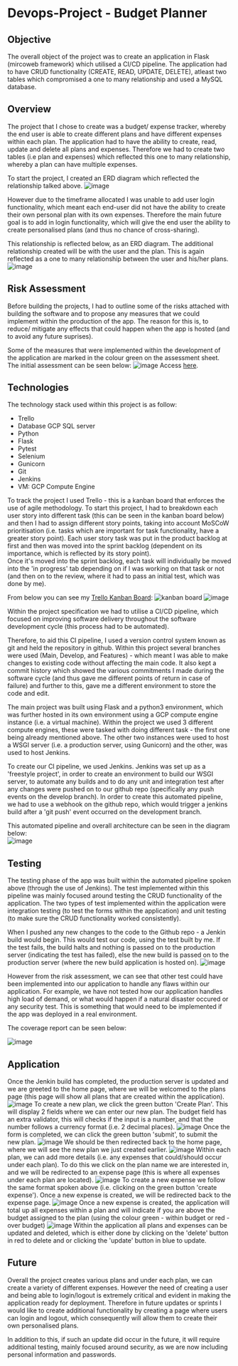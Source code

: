 # Devops-Project - Budget Planner
## Objective
The overall object of the project was to create an application in Flask (mircoweb framework) which utilised a CI/CD pipeline. The application had to have CRUD functionality (CREATE, READ, UPDATE, DELETE), atleast two tables which compromised a one to many relationship and used a MySQL database. 
 
## Overview
The project that I chose to create was a budget/ expense tracker, whereby the end user is able to create different plans and have different expenses within each plan. The application had to have the ability to create, read, update and delete all plans and expenses. Therefore we had to create two tables (i.e plan and expenses) which reflected this one to many relationship, whereby a plan can have multiple expenses. 
 
To start the project, I created an ERD diagram which reflected the relationship talked above.
![image](https://user-images.githubusercontent.com/92265482/182816305-41502e1d-fb9e-4de6-bf43-12720edbf58c.png)
 
However due to the timeframe allocated I was unable to add user login functionality, which meant each end-user did not have the ability to create their own personal plan with its own expenses. Therefore the main future goal is to add in login functionality, which will give the end user the ability to create personalised plans (and thus no chance of cross-sharing).
 
This relationship is reflected below, as an ERD diagram. The additional relationship created will be with the user and the plan. This is again reflected as a one to many relationship between the user and his/her plans.
![image](https://user-images.githubusercontent.com/92265482/182816683-2f5ac4e3-b53f-4692-8388-51875d13bb3b.png)
 
## Risk Assessment
Before building the projects, I had to outline some of the risks attached with building the software and to propose any measures that we could implement within the production of the app. The reason for this is, to reduce/ mitigate any effects that could happen when the app is hosted (and to avoid any future suprises).
 
Some of the measures that were implemented within the development of the application are marked in the colour green on the assessment sheet. The initial assessment can be seen below:
![image](https://user-images.githubusercontent.com/92265482/182797753-b99edb8b-e6c5-4943-8ab2-7cdf99b49361.png)
Access [here](https://docs.google.com/spreadsheets/d/1u0-EC2CvKWc_gs7pGRcwGlpb8qgJ6GY1tGuGfgi-fjI/edit?usp=sharing).
 
## Technologies
The technology stack used within this project is as follow:
- Trello
- Database GCP SQL server
- Python
- Flask
- Pytest
- Selenium
- Gunicorn
- Git
- Jenkins
- VM: GCP Compute Engine
 
To track the project I used Trello - this is a kanban board that enforces the use of agile methodology. To start this project, I had to breakdown each user story into different task (this can be seen in the kanban board below) and then I had to assign different story points, taking into account MoSCoW prioritisation (i.e. tasks which are important for task functionality, have a greater story point).
Each user story task was put in the product backlog at first and then was moved into the sprint backlog (dependent on its importance, which is reflected by its story point).    
Once it's moved into the sprint backlog, each task will individually be moved into the 'in progress' tab depending on if I was working on that task or not (and then on to the review, where it had to pass an initial test, which was done by me).
 
From below you can see my [Trello Kanban Board](https://trello.com/invite/b/exFK7eVS/23ed8f90515b186c8c2d4cb93860407b/flask-project):
![kanban board](https://user-images.githubusercontent.com/92265482/182798057-6bafcb4e-4bf7-40d5-ad11-7d5109111aae.JPG)
![image](https://user-images.githubusercontent.com/92265482/182819587-eccf6d07-536a-4516-be4e-e5f6779228fc.png)
 
Within the project specification we had to utilise a CI/CD pipeline, which focused on improving software delivery throughout the software development cycle (this process had to be automated).
 
Therefore, to aid this CI pipeline, I used a version control system known as git and held the repository in github. Within this project several branches were used (Main, Develop, and Features) - which meant I was able to make changes to existing code without affecting the main code. It also kept a commit history which showed the various commitments I made during the software cycle (and thus gave me different points of return in case of failure) and further to this, gave me a different environment to store the code and edit.
 
The main project was built using Flask and a python3 environment, which was further hosted in its own environment using a GCP compute engine instance (i.e. a virtual machine). Within the project we used 3 different compute engines, these were tasked with doing different task - the first one being already mentioned above. The other two instances were used to host a WSGI server (i.e. a production server, using Gunicorn) and the other, was used to host Jenkins.

To create our CI pipeline, we used Jenkins. Jenkins was set up as a 'freestyle project', in order to create an environment to build our WSGI server, to automate any builds and to do any unit and integration test after any changes were pushed on to our github repo (specifically any push events on the develop branch). In order to create this automated pipeline, we had to use a webhook on the github repo, which would trigger a jenkins build after a 'git push' event occurred on the development branch.    
 
This automated pipeline and overall architecture can be seen in the diagram below:    
![image](https://user-images.githubusercontent.com/92265482/182813045-6e7dccda-bfaa-4c5c-8375-685f10ab9ce6.png)
 
## Testing
The testing phase of the app was built within the automated pipeline spoken above (through the use of Jenkins). The test implemented within this pipeline was mainly focused around testing the CRUD functionality of the application. The two types of test implemented within the application were integration testing (to test the forms within the application) and unit testing (to make sure the CRUD functionality worked consistently).
 
When I pushed any new changes to the code to the Github repo - a Jenkin build would begin. This would test our code, using the test built by me. If the test fails, the build halts and nothing is passed on to the production server (indicating the test has failed), else the new build is passed on to the production server (where the new build application is hosted on).
![image](https://user-images.githubusercontent.com/92265482/182799770-4f09e212-c6a7-4657-b116-a1054dff2b56.png)
 
However from the risk assessment, we can see that other test could have been implemented into our application to handle any flaws within our application. For example, we have not tested how our application handles high load of demand, or what would happen if a natural disaster occured or any security test. This is something that would need to be implemented if the app was deployed in a real environment.  
 
The coverage report can be seen below:
 
![image](https://user-images.githubusercontent.com/92265482/182799257-65c80630-e62c-4c37-ae7b-7614d513dcf7.png)
 
## Application
Once the Jenkin build has completed, the production server is updated and we are greeted to the home page, where we will be welcomed to the plans page (this page will show all plans that are created within the application).
![image](https://user-images.githubusercontent.com/92265482/182639387-b2992977-f45c-4fc2-a3b6-2bfbd69ee97c.png)
To create a new plan, we click the green button 'Create Plan'. This will display 2 fields where we can enter our new plan. The budget field has an extra validator, this will checks if the input is a number, and that the number follows a currency format (i.e. 2 decimal places).
![image](https://user-images.githubusercontent.com/92265482/182639760-3ceb7243-896b-4d34-862d-dcd68468b0d6.png)
Once the form is completed, we can click the green button 'submit', to submit the new plan.
![image](https://user-images.githubusercontent.com/92265482/182640145-cb7177ed-1887-4e55-8c8f-3926a859f5d6.png)
We should be then redirected back to the home page, where we will see the new plan we just created earlier.
![image](https://user-images.githubusercontent.com/92265482/182640476-7548b2a3-3b84-4bf1-902a-d37d3d9be1d6.png)
Within each plan, we can add more details (i.e. any expenses that could/should occur under each plan). To do this we click on the plan name we are interested in, and we will be redirected to an expense page (this is where all expenses under each plan are located).
![image](https://user-images.githubusercontent.com/92265482/182642241-6b26a58f-d159-4879-af1a-aad0e4a1a365.png)
To create a new expense we follow the same format spoken above (i.e. clicking on the green button 'create expense'). Once a new expense is created, we will be redirected back to the expense page.
![image](https://user-images.githubusercontent.com/92265482/182642857-93f5af11-7d31-49fa-b491-82634c8f38a5.png)
Once a new expense is created, the application will total up all expenses within a plan and will indicate if you are above the budget assigned to the plan (using the colour green - within budget or red - over budget)
![image](https://user-images.githubusercontent.com/92265482/182643478-3fcfa026-24d7-494d-bab6-590dfd030767.png)
Within the application all plans and expenses can be updated and deleted, which is either done by clicking on the 'delete' button in red to delete and or clicking the 'update' button in blue to update.
 
## Future
Overall the project creates various plans and under each plan, we can create a variety of different expenses. However the need of creating a user and being able to login/logout is extremely critical and evident in making the application ready for deployment. Therefore in future updates or sprints I would like to create additional functionality by creating a page where users can login and logout, which consequently will allow them to create their own personalised plans.
 
In addition to this, if such an update did occur in the future, it will require additional testing, mainly focused around security, as we are now including personal information and passwords.

